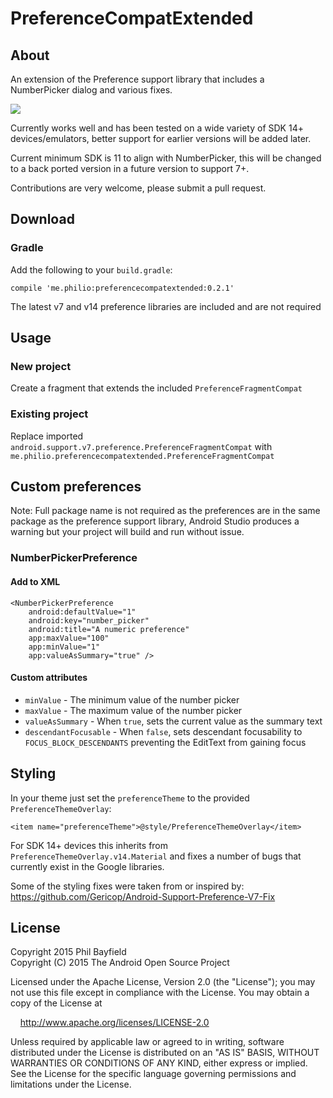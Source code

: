 # PreferenceCompatExtended

## About

An extension of the Preference support library that includes a NumberPicker dialog and various fixes.

![](https://raw.githubusercontent.com/Philio/PreferenceCompatExtended/master/side-by-side.png)

Currently works well and has been tested on a wide variety of SDK 14+ devices/emulators, better support for earlier versions will be added later.

Current minimum SDK is 11 to align with NumberPicker, this will be changed to a back ported version in a future version to support 7+.

Contributions are very welcome, please submit a pull request.

## Download

### Gradle

Add the following to your `build.gradle`:

    compile 'me.philio:preferencecompatextended:0.2.1'
    
The latest v7 and v14 preference libraries are included and are not required
    
## Usage

### New project

Create a fragment that extends the included `PreferenceFragmentCompat`

### Existing project

Replace imported `android.support.v7.preference.PreferenceFragmentCompat` with `me.philio.preferencecompatextended.PreferenceFragmentCompat`

## Custom preferences

Note: Full package name is not required as the preferences are in the same package as the preference support library, Android Studio produces a warning but your project will build and run without issue.

### NumberPickerPreference

#### Add to XML

    <NumberPickerPreference
        android:defaultValue="1"
        android:key="number_picker"
        android:title="A numeric preference"
        app:maxValue="100"
        app:minValue="1"
        app:valueAsSummary="true" />
        
#### Custom attributes

* `minValue` - The minimum value of the number picker
* `maxValue` - The maximum value of the number picker
* `valueAsSummary` - When `true`, sets the current value as the summary text
* `descendantFocusable` - When `false`, sets descendant focusability to `FOCUS_BLOCK_DESCENDANTS` preventing the EditText from gaining focus

## Styling

In your theme just set the `preferenceTheme` to the provided `PreferenceThemeOverlay`:

    <item name="preferenceTheme">@style/PreferenceThemeOverlay</item>
    
For SDK 14+ devices this inherits from `PreferenceThemeOverlay.v14.Material` and fixes a number of bugs that currently exist in the Google libraries.

Some of the styling fixes were taken from or inspired by: https://github.com/Gericop/Android-Support-Preference-V7-Fix

## License

Copyright 2015 Phil Bayfield  
Copyright (C) 2015 The Android Open Source Project

Licensed under the Apache License, Version 2.0 (the "License");
you may not use this file except in compliance with the License.
You may obtain a copy of the License at

&nbsp;&nbsp;&nbsp;&nbsp;http://www.apache.org/licenses/LICENSE-2.0

Unless required by applicable law or agreed to in writing, software
distributed under the License is distributed on an "AS IS" BASIS,
WITHOUT WARRANTIES OR CONDITIONS OF ANY KIND, either express or implied.
See the License for the specific language governing permissions and
limitations under the License.